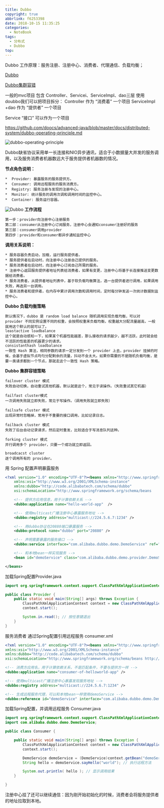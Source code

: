 ```yaml
---
title: Dubbo
copyright: true
abbrlink: f6253398
date: 2018-10-15 11:35:25
categories:
  - NoteBook
tags:
  - 分布式
  - Dubbo
top:
---
```

Dubbo 工作原理：服务注册、注册中心、消费者、代理通信、负载均衡；

[Dubbo](http://dubbo.apache.org/zh-cn/docs/user/quick-start.html)

[Dubbo集群容错](https://www.cnblogs.com/hd3013779515/p/6896942.html)


一般的mvc项目 包含 Controller、Servicei、ServiceImpl、dao三层
使用doubbo我们可以把项目拆分：
Controller 作为 “消费着” 一个项目
ServiceImpl +dao 作为 “提供者” 一个项目

Service “接口” 可以作为一个项目

https://github.com/doocs/advanced-java/blob/master/docs/distributed-system/dubbo-operating-principle.md

![dubbo-operating-principle](dubbo-operating-principle.png)

Dubbo缺省协议采用单一长连接和NIO异步通讯，适合于小数据量大并发的服务调用，以及服务消费者机器数远大于服务提供者机器数的情况。

**节点角色说明：**

	*  Provider: 暴露服务的服务提供方。
	*  Consumer: 调用远程服务的服务消费方。
	*  Registry: 服务注册与发现的注册中心。
	*  Monitor: 统计服务的调用次调和调用时间的监控中心。
	*  Container: 服务运行容器。
	
<!-- more -->

![Dubbo](dubbo.jpg)
**工作流程**
    
    第一步：provider向注册中心注册服务
    第二部：consumer从注册中心订阅服务，注册中心会通知consumer注册好的服务
    第三部：consumer调用provider
    第四步：provider和consumer都异步通知监控中心

**调用关系说明：**

	* 服务容器负责启动，加载，运行服务提供者。
	* 服务提供者在启动时，向注册中心注册自己提供的服务。
	* 服务消费者在启动时，向注册中心订阅自己所需的服务。
	* 注册中心返回服务提供者地址列表给消费者，如果有变更，注册中心将基于长连接推送变更数据给消费者。
	* 服务消费者，从提供者地址列表中，基于软负载均衡算法，选一台提供者进行调用，如果调用失败，再选另一台调用。
	* 服务消费者和提供者，在内存中累计调用次数和调用时间，定时每分钟发送一次统计数据到监控中心。
**Dubbo 负载均衡策略**

    默认情况下，dubbo 是 random load balance 随机调用实现负载均衡，可以对 provider 不同实例设置不同的权重，会按照权重来负载均衡，权重越大分配流量越高，一般就用这个默认的就可以了。
    leastactive loadbalance
    这个就是自动感知一下，如果某个机器性能越差，那么接收的请求越少，越不活跃，此时就会给不活跃的性能差的机器更少的请求。
    consistanthash loadbalance
    一致性 Hash 算法，相同参数的请求一定分发到一个 provider 上去，provider 挂掉的时候，会基于虚拟节点均匀分配剩余的流量，抖动不会太大。如果你需要的不是随机负载均衡，是要一类请求都到一个节点，那就走这个一致性 Hash 策略。
**Dubbo 集群容错策略**

    failover cluster 模式
    失败自动切换，自动重试其他机器，默认就是这个，常见于读操作。（失败重试其它机器）
    
    failfast cluster模式
    一次调用失败就立即失败，常见于写操作。（调用失败就立即失败）
    
    failsafe cluster 模式 
    出现异常时忽略掉，常用于不重要的接口调用，比如记录日志。
    
    failback cluster 模式
    失败了后台自动记录请求，然后定时重发，比较适合于写消息队列这种。
    
    forking cluster 模式
    并行调用多个 provider，只要一个成功就立即返回。
    
    broadcacst cluster
    逐个调用所有的 provider。

用 Spring 配置声明暴露服务
```xml
<?xml version="1.0" encoding="UTF-8"?><beans xmlns="http://www.springframework.org/schema/beans"
    xmlns:xsi="http://www.w3.org/2001/XMLSchema-instance"
    xmlns:dubbo="http://code.alibabatech.com/schema/dubbo"
    xsi:schemaLocation="http://www.springframework.org/schema/beans        http://www.springframework.org/schema/beans/spring-beans.xsd        http://code.alibabatech.com/schema/dubbo        http://code.alibabatech.com/schema/dubbo/dubbo.xsd">

    <!-- 提供方应用信息，用于计算依赖关系 -->
    <dubbo:application name="hello-world-app"  />

    <!-- 使用multicast广播注册中心暴露服务地址 -->
    <dubbo:registry address="multicast://224.5.6.7:1234" />

    <!-- 用dubbo协议在20880端口暴露服务 -->
    <dubbo:protocol name="dubbo" port="20880" />

    <!-- 声明需要暴露的服务接口 -->
    <dubbo:service interface="com.alibaba.dubbo.demo.DemoService" ref="demoService" />

    <!-- 和本地bean一样实现服务 -->
    <bean id="demoService" class="com.alibaba.dubbo.demo.provider.DemoServiceImpl" />

</beans>
```
加载Spring配置Provider.java
```java
import org.springframework.context.support.ClassPathXmlApplicationContext;

public class Provider {
    public static void main(String[] args) throws Exception {
        ClassPathXmlApplicationContext context = new ClassPathXmlApplicationContext(new String[]{"http://10.20.160.198/wiki/display/dubbo/provider.xml"});
        context.start();

        System.in.read(); // 按任意键退出
    }
}
```
服务消费者
通过Spring配置引用远程服务
consumer.xml
```xml
<?xml version="1.0" encoding="UTF-8"?><beans xmlns="http://www.springframework.org/schema/beans"
xmlns:xsi="http://www.w3.org/2001/XMLSchema-instance"
xmlns:dubbo="http://code.alibabatech.com/schema/dubbo"
xsi:schemaLocation="http://www.springframework.org/schema/beans http://www.springframework.org/schema/beans/spring-beans.xsd http://code.alibabatech.com/schema/dubbo http://code.alibabatech.com/schema/dubbo/dubbo.xsd">

<!-- 消费方应用名，用于计算依赖关系，不是匹配条件，不要与提供方一样 -->
<dubbo:application name="consumer-of-helloworld-app" />

<!-- 使用multicast广播注册中心暴露发现服务地址 -->
<dubbo:registry address="multicast://224.5.6.7:1234" />

<!-- 生成远程服务代理，可以和本地bean一样使用demoService -->
<dubbo:reference id="demoService" interface="com.alibaba.dubbo.demo.DemoService" /></beans>
```
加载Spring配置，并调用远程服务
Consumer.java
```java
import org.springframework.context.support.ClassPathXmlApplicationContext;
import com.alibaba.dubbo.demo.DemoService;

public class Consumer {

    public static void main(String[] args) throws Exception {
        ClassPathXmlApplicationContext context = new ClassPathXmlApplicationContext(new String[] {"http://10.20.160.198/wiki/display/dubbo/consumer.xml"});
        context.start();

        DemoService demoService = (DemoService)context.getBean("demoService"); // 获取远程服务代理
        String hello = demoService.sayHello("world"); // 执行远程方法

        System.out.println( hello ); // 显示调用结果
    }

}
```
注册中心挂了还可以继续通信：因为刚开始初始化的时候，消费者会将服务提供者的地址拉取到本地。
